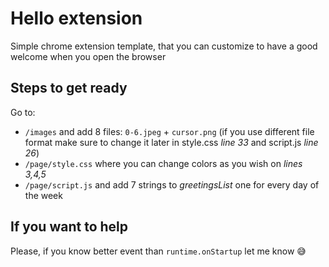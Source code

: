 # Hello extension

Simple chrome extension template, that you can customize to have a good welcome when you open the browser

## Steps to get ready

Go to:

- `/images` and add 8 files: `0-6.jpeg` + `cursor.png` (if you use different file format make sure to change it later in style.css _line 33_ and script.js _line 26_)
- `/page/style.css` where you can change colors as you wish on _lines 3,4,5_
- `/page/script.js` and add 7 strings to _greetingsList_ one for every day of the week

## If you want to help

Please, if you know better event than `runtime.onStartup` let me know 😅
